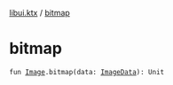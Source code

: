 [libui.ktx](index.md) / [bitmap](./bitmap.md)

# bitmap

`fun `[`Image`](-image/index.md)`.bitmap(data: `[`ImageData`](-image-data/index.md)`): Unit`